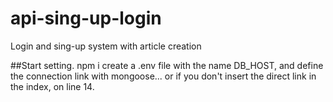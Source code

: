 # api-sing-up-login
Login and sing-up system with article creation


##Start setting.
npm i 
create a .env file with the name DB_HOST, and define the connection link with mongoose... or if you don't insert the direct link in the index, on line 14.

